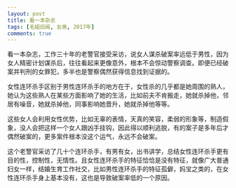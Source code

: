 ```yaml
---
layout: post
title: 看一本杂志
tags: [毛姐旧闻, 女男, 2017年]
comments: true
---
```


看一本杂志，工作三十年的老警官接受采访，说女人谋杀破案率远低于男性，因为女人精密计划谋杀后，往往看起来更像意外，根本不会惊动警察调查。即便已经破案并判刑的女罪犯，多半也是警察偶然获得信息找到证据的。

女性连环杀手区别于男性连环杀手的地方在于，女性杀的几乎都是她周围的熟人，她认为这些熟人在某些方面影响了她的生活，比如前夫不肯搬走，她就杀掉他，邻居有噪音，她就杀掉他，同事影响她晋升，她就杀掉他等等。

这些女人会利用女性优势，比如无辜的表情，天真的笑容，柔弱的形象等，制造假象，没人会把这样一个女人跟凶手挂钩，因此得以顺利逃脱，有的案子是多年后才偶然破案的，更多案件根本没这个运气，永远不会破案。

这个老警官采访了几十个连环杀手，有男有女，出书讲学，总结女性连环杀手更有目的性，控制性，无情性。且女性连环杀手的特征恰恰是没有特征，就像广大普通妇女一样，结婚生育工作社交，比如男性连环杀手的特征孤僻，妈宝之类的，在女性连环杀手身上基本没有，这也是导致破案率低的一个原因。
